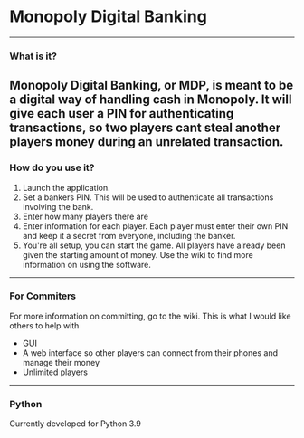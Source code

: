# Monopoly Digital Banking
---
### What is it?
Monopoly Digital Banking, or MDP, is meant to be a digital way of handling cash in Monopoly.
It will give each user a PIN for authenticating transactions, so two players cant steal another
players money during an unrelated transaction.
---
### How do you use it?
1. Launch the application.
2. Set a bankers PIN. This will be used to authenticate all transactions involving the bank.
3. Enter how many players there are
4. Enter information for each player. Each player must enter their own PIN and keep it a secret from everyone, including the banker.
5. You're all setup, you can start the game. All players have already been given the starting amount of money.
Use the wiki to find more information on using the software.
---
### For Commiters
For more information on committing, go to the wiki.
This is what I would like others to help with
- GUI
- A web interface so other players can connect from their phones and manage their money
- Unlimited players
---
### Python
Currently developed for Python 3.9
